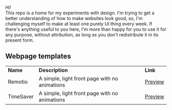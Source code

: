 Hi!<br>
This repo is a home for my experiments with design. I'm trying to get a better understanding of how to make websites look good, so, I'm challenging myself to make at least one purely UI thing every week. If there's anything useful to you here, I'm more than happy for you to use it for any purpose, without attribution, as long as you don't redistribute it in its present form.

## Webpage templates

<table>
    <tr>
        <td>
            <b>Name</b>
        </td>
        <td>
            <b>Description</b>
        </td>
        <td>
            <b>Link</b>
        </td>
    </tr>
    <tr>
        <td>
            Remotio
        </td>
        <td>
            A simple, light front page with no animations
        </td>
        <td>
            <a href="https://designs.aitchisonsoft.co.uk/Remotio">Preview</a>
        </td>
    </tr>
        <tr>
        <td>
            TimeSaver
        </td>
        <td>
            A simple, light front page with no animations
        </td>
        <td>
            <a href="https://designs.aitchisonsoft.co.uk/TimeSaver">Preview</a>
        </td>
    </tr>
</table>